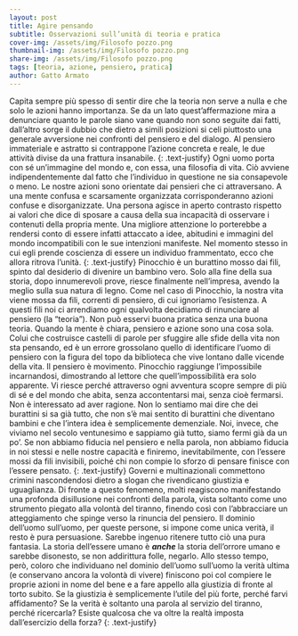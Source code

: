 ```yaml
---
layout: post
title: Agire pensando
subtitle: Osservazioni sull’unità di teoria e pratica
cover-img: /assets/img/Filosofo pozzo.png
thumbnail-img: /assets/img/Filosofo pozzo.png	
share-img: /assets/img/Filosofo pozzo.png
tags: [teoria, azione, pensiero, pratica]
author: Gatto Armato
---
```

Capita sempre più spesso di sentir dire che la teoria non serve a nulla e che solo le azioni hanno importanza. Se da un lato quest’affermazione mira a denunciare quanto le parole siano vane quando non sono seguite dai fatti, dall’altro sorge il dubbio che dietro a simili posizioni si celi piuttosto una generale avversione nei confronti del pensiero e del dialogo. Al pensiero immateriale e astratto si contrappone l’azione concreta e reale, le due attività divise da una frattura insanabile. 
{: .text-justify}
Ogni uomo porta con sé un’immagine del mondo e, con essa, una filosofia di vita. Ciò avviene indipendentemente dal fatto che l’individuo in questione ne sia consapevole o meno. Le nostre azioni sono orientate dai pensieri che ci attraversano. A una mente confusa e scarsamente organizzata corrisponderanno azioni confuse e disorganizzate. Una persona agisce in aperto contrasto rispetto ai valori che dice di sposare a causa della sua incapacità di osservare i contenuti della propria mente. Una migliore attenzione lo porterebbe a rendersi conto di essere infatti attaccato a idee, abitudini e immagini del mondo incompatibili con le sue intenzioni manifeste. Nel momento stesso in cui egli prende coscienza di essere un individuo frammentato, ecco che allora ritrova l’unità. 
{: .text-justify}
Pinocchio è un burattino mosso dai fili, spinto dal desiderio di divenire un bambino vero. Solo alla fine della sua storia, dopo innumerevoli prove, riesce finalmente nell’impresa, avendo la meglio sulla sua natura di legno. Come nel caso di Pinocchio, la nostra vita viene mossa da fili, correnti di pensiero, di cui ignoriamo l’esistenza. A questi fili noi ci arrendiamo ogni qualvolta decidiamo di rinunciare al pensiero (la “teoria”). Non può esservi buona pratica senza una buona teoria. Quando la mente è chiara, pensiero e azione sono una cosa sola. Colui che costruisce castelli di parole per sfuggire alle sfide della vita non sta pensando, ed è un errore grossolano quello di identificare l’uomo di pensiero con la figura del topo da biblioteca che vive lontano dalle vicende della vita. Il pensiero è movimento. Pinocchio raggiunge l’impossibile incarnandosi, dimostrando al lettore che quell’impossibilità era solo apparente. Vi riesce perché attraverso ogni avventura scopre sempre di più di sé e del mondo che abita, senza accontentarsi mai, senza cioè fermarsi. Non è interessato ad aver ragione. Non lo sentiamo mai dire che dei burattini si sa già tutto, che non s’è mai sentito di burattini che diventano bambini e che l’intera idea è semplicemente demenziale. Noi, invece, che viviamo nel secolo ventunesimo e sappiamo già tutto, siamo fermi già da un po’. Se non abbiamo fiducia nel pensiero e nella parola, non abbiamo fiducia in noi stessi e nelle nostre capacità e finiremo, inevitabilmente, con l’essere mossi da fili invisibili, poiché chi non compie lo sforzo di pensare finisce con l’essere pensato. 
{: .text-justify}
Governi e multinazionali commettono crimini nascondendosi dietro a slogan che rivendicano giustizia e uguaglianza. Di fronte a questo fenomeno, molti reagiscono manifestando una profonda disillusione nei confronti della parola, vista soltanto come uno strumento piegato alla volontà del tiranno, finendo così con l’abbracciare un atteggiamento che spinge verso la rinuncia del pensiero. Il dominio dell’uomo sull’uomo, per queste persone, si impone come unica verità, il resto è pura persuasione. Sarebbe ingenuo ritenere tutto ciò una pura fantasia. La storia dell’essere umano è ***anche*** la storia dell’orrore umano e sarebbe disonesto, se non addirittura folle, negarlo. Allo stesso tempo, però, coloro che individuano nel dominio dell’uomo sull’uomo la verità ultima (e conservano ancora la volontà di vivere) finiscono poi col compiere le proprie azioni in nome del bene e a fare appello alla giustizia di fronte al torto subito. Se la giustizia è semplicemente l’utile del più forte, perché farvi affidamento? Se la verità è soltanto una parola al servizio del tiranno, perché ricercarla? Esiste qualcosa che va oltre la realtà imposta dall’esercizio della forza?
{: .text-justify}

